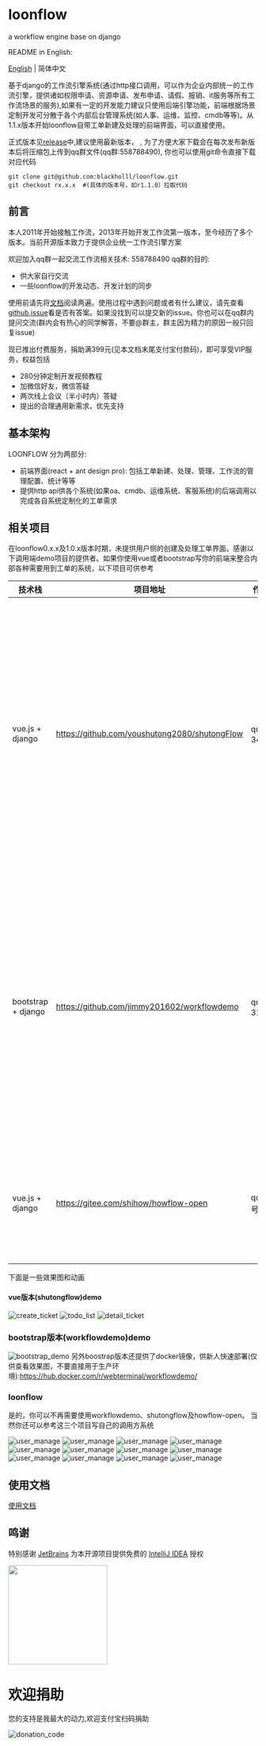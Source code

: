# loonflow
a workflow engine base on django

README in English: 

[English](./README_en.md) | 简体中文

基于django的工作流引擎系统(通过http接口调用，可以作为企业内部统一的工作流引擎，提供诸如权限申请、资源申请、发布申请、请假、报销、it服务等所有工作流场景的服务),如果有一定的开发能力建议只使用后端引擎功能，前端根据场景定制开发可分散于各个内部后台管理系统(如人事、运维、监控、cmdb等等)。从1.1.x版本开始loonflow自带工单新建及处理的前端界面，可以直接使用。

正式版本见[release](https://github.com/blackholll/loonflow/releases)中,建议使用最新版本， , 为了方便大家下载会在每次发布新版本后将压缩包上传到qq群文件(qq群:558788490), 你也可以使用git命令直接下载对应代码

```
git clone git@github.com:blackholll/loonflow.git
git checkout rx.x.x  #(具体的版本号，如r1.1.0）拉取代码

```


## 前言
本人2011年开始接触工作流，2013年开始开发工作流第一版本，至今经历了多个版本。当前开源版本致力于提供企业统一工作流引擎方案

欢迎加入qq群一起交流工作流相关技术: 558788490
qq群的目的:
- 供大家自行交流
- 一些loonflow的开发动态、开发计划的同步

使用前请先将[文档](http://loonflow.readthedocs.io/)阅读两遍。使用过程中遇到问题或者有什么建议，请先查看[github issue](https://github.com/blackholll/loonflow/issues)看是否有答案。如果没找到可以提交新的issue。你也可以在qq群内提问交流(群内会有热心的同学解答，不要@群主，群主因为精力的原因一般只回复issue)


现已推出付费服务，捐助满399元(见本文档末尾支付宝付款码)，即可享受VIP服务，权益包括
- 280分钟定制开发视频教程
- 加微信好友，微信答疑
- 两次线上会议（半小时内）答疑
- 提出的合理通用新需求，优先支持


## 基本架构
LOONFLOW 分为两部分:
- 前端界面(react + ant design pro): 包括工单新建、处理、管理、工作流的管理配置、统计等等
- 提供http api供各个系统(如果oa、cmdb、运维系统、客服系统)的后端调用以完成各自系统定制化的工单需求

## 相关项目
在loonflow0.x.x及1.0.x版本时期，未提供用户侧的创建及处理工单界面。感谢以下调用端demo项目的提供者。如果你使用vue或者bootstrap写你的前端来整合内部各种需要用到工单的系统，以下项目可供参考
 
技术栈 | 项目地址 | 作者联系方式 | 说明
---|---|---|---
vue.js + django | https://github.com/youshutong2080/shutongFlow | qq群中,qq号: 343306138 |支持PC端浏览器中使用, 功能比较简单,实际使用需要根据自己的需求做适当改造,欢迎提交pr
bootstrap + django | https://github.com/jimmy201602/workflowdemo | qq群中,qq号: 313484953|支持PC端浏览器中使用, 功能比较简单,实际使用需要根据自己的需求做适当改造,欢迎提交pr
vue.js + django |https://gitee.com/shihow/howflow-open | qq群中,qq号:39188043 | 支持在钉钉中使用，迭代中，欢迎提交pr


下面是一些效果图和动画

#### vue版本(shutongflow)demo
![create_ticket](/static/images/create-ticket.png)
![todo_list](/static/images/todo-list.png)
![detail_ticket](/static/images/detail-ticket.png)

### bootstrap版本(workflowdemo)demo
![bootstrap_demo](/static/images/jimmy201602_demo.gif)
另外boostrap版本还提供了docker镜像，供新人快速部署(仅供查看效果图，不要直接用于生产环境):https://hub.docker.com/r/webterminal/workflowdemo/

### loonflow

是的，你可以不再需要使用workflowdemo、shutongflow及howflow-open。 当然你还可以参考这三个项目写自己的调用方系统

![user_manage](/static/images/2.0.x/login.png)
![user_manage](/static/images/2.0.x/workbench.png)
![user_manage](/static/images/2.0.x/new_ticket.png)
![user_manage](/static/images/2.0.x/handle_ticket.png)
![user_manage](/static/images/2.0.x/user.png)
![user_manage](/static/images/2.0.x/workflow_basic_conf.png)
![user_manage](/static/images/2.0.x/custom_field.png)
![user_manage](/static/images/2.0.x/status.png)
![user_manage](/static/images/2.0.x/transition.png)
![user_manage](/static/images/2.0.x/system_config.png)
![user_manage](/static/images/2.0.x/flow_chart.png)
![user_manage](/static/images/2.0.x/statistics.png)


## 使用文档
[使用文档](https://loonflow.readthedocs.io)

## 鸣谢

特别感谢 [JetBrains](https://www.jetbrains.com/?from=mirai) 为本开源项目提供免费的 [IntelliJ IDEA](https://www.jetbrains.com/idea/?from=loonflow)  授权  

[<img src="https://resources.jetbrains.com/storage/products/company/brand/logos/jb_beam.png" width="200"/>](https://www.jetbrains.com/?from=loonflow)

# 欢迎捐助
您的支持是我最大的动力,欢迎支付宝扫码捐助

![donation_code](/static/images/donation_code.png)
